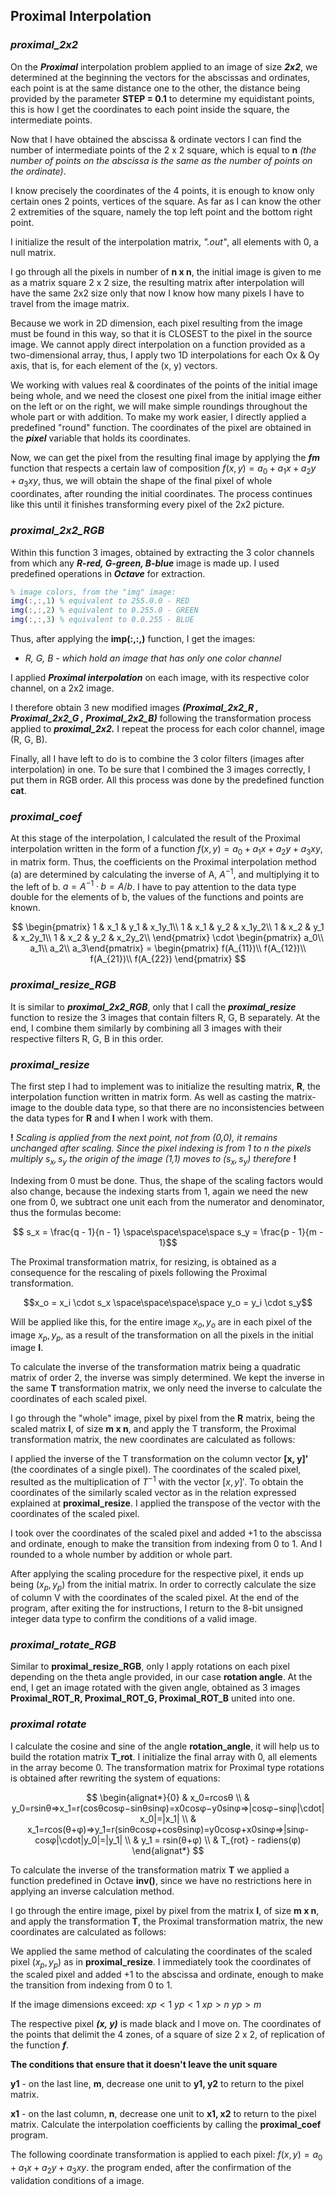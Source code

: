 ## **Proximal Interpolation**

### ***proximal_2x2***

On the ***Proximal*** interpolation problem applied to an image of size ***2x2***, we determined at the beginning the vectors for the abscissas and ordinates, each point is at the same distance one to the other, the distance being provided by the parameter **STEP = 0.1** to determine my equidistant points, this is how I get the coordinates to each point inside the square, the intermediate points.

Now that I have obtained the abscissa & ordinate vectors I can find the number of intermediate points of the 2 x 2 square, which is equal to **n** *(the number of points on the abscissa is the same as the number of points on the ordinate)*.

I know precisely the coordinates of the 4 points, it is enough to know only certain ones 2 points, vertices of the square. As far as I can know the other 2 extremities of the square, namely the top left point and the bottom right point.

I initialize the result of the interpolation matrix, *".out"*, all elements with 0, a null matrix.

I go through all the pixels in number of **n x n**, the initial image is given to me as a matrix square 2 x 2 size, the resulting matrix after interpolation will have the same 2x2 size only that now I know how many pixels I have to travel from the image matrix.

Because we work in 2D dimension, each pixel resulting from the image must be found in this way, so that it is CLOSEST to the pixel in the source image. We cannot apply direct interpolation on a function provided as a two-dimensional array, thus, I apply two 1D interpolations for each Ox & Oy axis, that is, for each element of the (x, y) vectors. 

We working with values real & coordinates of the points of the initial image being whole, and we need the closest one pixel from the initial image either on the left or on the right, we will make simple roundings throughout the whole part or with addition. To make my work easier, I directly applied a predefined "round" function. The coordinates of the pixel are obtained in the ***pixel*** variable that holds its coordinates.

Now, we can get the pixel from the resulting final image by applying the ***fm*** function that respects a certain law of composition $f(x,y) = a_0 + a_1x + a_2y + a_3xy$, thus, we will obtain the shape of the final pixel of whole coordinates, after rounding the initial coordinates.
The process continues like this until it finishes transforming every pixel of the 2x2 picture.

### ***proximal_2x2_RGB***

Within this function 3 images, obtained by extracting the 3 color channels from which any ***R-red, G-green, B-blue*** image is made up. I used predefined operations in ***Octave*** for extraction.

``` Matlab
% image colors, from the "img" image:
img(:,:,1) % equivalent to 255.0.0 - RED
img(:,:,2) % equivalent to 0.255.0 - GREEN
img(:,:,3) % equivalent to 0.0.255 - BLUE
```

Thus, after applying the **imp(:,:,)** function, I get the images: 

 - *R, G, B - which hold an image that has only one color channel*

I applied ***Proximal interpolation*** on each image, with its respective color channel, on a 2x2 image.

I therefore obtain 3 new modified images ***(Proximal_2x2_R , Proximal_2x2_G , Proximal_2x2_B)*** following the transformation process applied to ***proximal_2x2.*** I repeat the process for each color channel, image (R, G, B).

Finally, all I have left to do is to combine the 3 color filters (images after interpolation) in one. To be sure that I combined the 3 images correctly, I put them in RGB order. All this process was done by the predefined function **cat**.

### ***proximal_coef***

At this stage of the interpolation, I calculated the result of the Proximal interpolation written in the form of a function $f(x,y) = a_0 + a_1x + a_2y + a_3xy$, in matrix form. Thus, the coefficients on the Proximal interpolation method (a) are determined by calculating the inverse of A, $A^{-1}$, and multiplying it to the left of b. $a = A^{-1} \cdot b = A / b$. I have to pay attention to the data type double for the elements of b, the values of the functions and points are known.

$$
\begin{pmatrix}
1 & x_1 & y_1 & x_1y_1\\
1 & x_1 & y_2 & x_1y_2\\
1 & x_2 & y_1 & x_2y_1\\
1 & x_2 & y_2 & x_2y_2\\
\end{pmatrix} \cdot
\begin{pmatrix} 
a_0\\ 
a_1\\ 
a_2\\ 
a_3\end{pmatrix} =
\begin{pmatrix} f(A_{11})\\ f(A_{12})\\ f(A_{21})\\ f(A_{22})
\end{pmatrix}
$$

### ***proximal_resize_RGB***

It is similar to ***proximal_2x2_RGB***, only that I call the ***proximal_resize*** function to resize the 3 images that contain filters R, G, B separately. At the end, I combine them similarly by combining all 3 images with their respective filters R, G, B in this order.

### ***proximal_resize***

The first step I had to implement was to initialize the resulting matrix, **R**, the interpolation function written in matrix form. As well as casting the matrix-image to the double data type, so that there are no inconsistencies between the data types for **R** and **I** when I work with them.

**!** *Scaling is applied from the next point, not from (0,0), it remains unchanged after scaling. Since the pixel indexing is from 1 to n the pixels multiply $s_x, s_y$ the origin of the image (1,1) moves to $(s_x, s_y)$ therefore* **!** 

Indexing from 0 must be done. Thus, the shape of the scaling factors would also change, because the indexing starts from 1, again we need the new one from 0, we subtract one unit each from the numerator and denominator, thus the formulas become:

$$ s_x = \frac{q - 1}{n - 1} \space\space\space\space s_y = \frac{p - 1}{m - 1}$$

The Proximal transformation matrix, for resizing, is obtained as a consequence for the rescaling of pixels following the Proximal transformation.

$$x_o = x_i \cdot s_x \space\space\space\space y_o = y_i \cdot s_y$$

Will be applied like this, for the entire image $x_o, y_o$ are in each pixel of the image $x_p, y_p$, as a result of the transformation on all the pixels in the initial image **I**.

To calculate the inverse of the transformation matrix being a quadratic matrix of order 2, the inverse was simply determined. We kept the inverse in the same **T** transformation matrix, we only need the inverse to calculate the coordinates of each scaled pixel.

I go through the "whole" image, pixel by pixel from the **R** matrix, being the scaled matrix **I**, of size **m x n**, and apply the T transform, the Proximal transformation matrix, the new coordinates are calculated as follows:

I applied the inverse of the T transformation on the column vector **[x, y]'** (the coordinates of a single pixel). The coordinates of the scaled pixel, resulted as the multiplication of $T^{-1}$ with the vector $[x, y]'$. To obtain the coordinates of the similarly scaled vector as in the relation expressed explained at **proximal_resize**. I applied the transpose of the vector with the coordinates of the scaled pixel.

I took over the coordinates of the scaled pixel and added +1 to the abscissa and ordinate, enough to make the transition from indexing from 0 to 1. And I rounded to a whole number by addition or whole part.

After applying the scaling procedure for the respective pixel, it ends up being $(x_p, y_p)$ from the initial matrix. In order to correctly calculate the size of column V with the coordinates of the scaled pixel. At the end of the program, after exiting the for instructions, I return to the 8-bit unsigned integer data type to confirm the conditions of a valid image.

### ***proximal_rotate_RGB***

Similar to **proximal_resize_RGB**, only I apply rotations on each pixel depending on the theta angle provided, in our case **rotation angle**. At the end, I get an image rotated with the given angle, obtained as 3 images **Proximal_ROT_R, Proximal_ROT_G, Proximal_ROT_B** united into one.

### ***proximal rotate***

I calculate the cosine and sine of the angle **rotation_angle**, it will help us to build the rotation matrix **T_rot**. I initialize the final array with 0, all elements in the array become 0.
The transformation matrix for Proximal type rotations is obtained after rewriting the system of equations:

$$
\begin{alignat*}{0}
    & x_0=rcosθ \\
    & y_0=rsinθ=>x_1=r(cosθcosφ−sinθsinφ)=x0cosφ−y0sinφ=>|cosφ−sinφ|\cdot|x_0|=|x_1| \\
    & x_1=rcos(θ+φ)=>y_1=r(sinθcosφ+cosθsinφ)=y0cosφ+x0sinφ=>|sinφ-cosφ|\cdot|y_0|=|y_1| \\
    & y_1 = rsin(θ+φ) \\
    & T_{rot} - radiens(φ) 
\end{alignat*}
$$

To calculate the inverse of the transformation matrix **T** we applied a function predefined in Octave **inv()**, since we have no restrictions here in applying an inverse calculation method.

I go through the entire image, pixel by pixel from the matrix **I**, of size **m x n**, and apply the transformation **T**, the Proximal transformation matrix, the new coordinates are calculated as follows:

We applied the same method of calculating the coordinates of the scaled pixel $(x_p, y_p)$  as in **proximal_resize**. I immediately took the coordinates of the scaled pixel and added +1 to the abscissa and ordinate, enough to make the transition from indexing from 0 to 1.

If the image dimensions exceed: 
$xp < 1$ $yp < 1$
$xp > n$ $yp > m$

The respective pixel ***(x, y)*** is made black and I move on. The coordinates of the points that delimit the 4 zones, of a square of size 2 x 2, of replication of the function ***f***.

**The conditions that ensure that it doesn't leave the unit square**

**y1** - on the last line, **m**, decrease one unit to **y1, y2** to return to the pixel matrix.

**x1** - on the last column, **n**, decrease one unit to **x1, x2** to return to the pixel matrix.
Calculate the interpolation coefficients by calling the **proximal_coef** program.

The following coordinate transformation is applied to each pixel: $f(x,y) = a_0 + a_1x + a_2y + a_3xy$. the program ended, after the confirmation of the validation conditions of a image.
